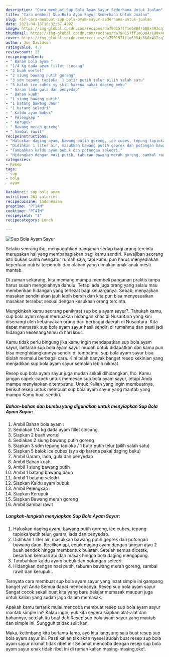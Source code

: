 ```yaml
---
description: "Cara membuat Sup Bola Ayam Sayur Sederhana Untuk Jualan"
title: "Cara membuat Sup Bola Ayam Sayur Sederhana Untuk Jualan"
slug: 457-cara-membuat-sup-bola-ayam-sayur-sederhana-untuk-jualan
date: 2021-04-13T10:32:37.499Z
image: https://img-global.cpcdn.com/recipes/da790157ff1e6904/680x482cq70/sup-bola-ayam-sayur-foto-resep-utama.jpg
thumbnail: https://img-global.cpcdn.com/recipes/da790157ff1e6904/680x482cq70/sup-bola-ayam-sayur-foto-resep-utama.jpg
cover: https://img-global.cpcdn.com/recipes/da790157ff1e6904/680x482cq70/sup-bola-ayam-sayur-foto-resep-utama.jpg
author: Joe Davidson
ratingvalue: 4.7
reviewcount: 13
recipeingredient:
- " Bahan bola ayam "
- "1/4 kg dada ayam fillet cincang"
- "2 buah wortel"
- "2 siung bawang putih goreng"
- "3 sdm tepung tapioka  1 butir putih telur pilih salah satu"
- "5 balok ice cubes sy skip karena pakai daging beku"
- " Garam lada gula dan penyedap"
- " Bahan kuah"
- "1 siung bawang putih"
- "1 batang bawang daun"
- "1 batang seledri"
- " Kaldu ayam bubuk"
- " Pelengkap "
- " Kerupuk"
- " Bawang merah goreng"
- " Sambal rawit"
recipeinstructions:
- "Haluskan daging ayam, bawang putih goreng, ice cubes, tepung tapioka/putih telur, garam, lada dan penyedap."
- "Didihkan 1 liter air, masukkan bawang putih geprek dan potongan bawang daun. Kecilkan api, cetak daging ayam dengan tangan atau 2 buah sendok hingga membentuk bulatan. Setelah semua dicetak, besarkan kembali api dan masak hingga bola daging mengapung."
- "Tambahkan kaldu ayam bubuk dan potongan seledri."
- "Hidangkan dengan nasi putih, taburan bawang merah goreng, sambal rawit dan kerupuk.."
categories:
- Resep
tags:
- sup
- bola
- ayam

katakunci: sup bola ayam 
nutrition: 261 calories
recipecuisine: Indonesian
preptime: "PT14M"
cooktime: "PT41M"
recipeyield: "1"
recipecategory: Lunch

---
```



![Sup Bola Ayam Sayur](https://img-global.cpcdn.com/recipes/da790157ff1e6904/680x482cq70/sup-bola-ayam-sayur-foto-resep-utama.jpg)

Selaku seorang ibu, menyuguhkan panganan sedap bagi orang tercinta merupakan hal yang membahagiakan bagi kamu sendiri. Kewajiban seorang istri bukan cuma mengatur rumah saja, tapi kamu pun harus menyediakan keperluan nutrisi terpenuhi dan olahan yang dimakan anak-anak mesti mantab.

Di zaman  sekarang, kita memang mampu membeli panganan praktis tanpa harus susah mengolahnya dahulu. Tetapi ada juga orang yang selalu mau memberikan hidangan yang terlezat bagi keluarganya. Sebab, menyajikan masakan sendiri akan jauh lebih bersih dan kita pun bisa menyesuaikan masakan tersebut sesuai dengan kesukaan orang tercinta. 



Mungkinkah kamu seorang penikmat sup bola ayam sayur?. Tahukah kamu, sup bola ayam sayur merupakan hidangan khas di Nusantara yang kini disenangi oleh kebanyakan orang dari berbagai daerah di Nusantara. Kita dapat memasak sup bola ayam sayur hasil sendiri di rumahmu dan pasti jadi hidangan kesenanganmu di hari libur.

Kamu tidak perlu bingung jika kamu ingin mendapatkan sup bola ayam sayur, lantaran sup bola ayam sayur mudah untuk didapatkan dan kamu pun bisa menghidangkannya sendiri di tempatmu. sup bola ayam sayur bisa diolah memalui berbagai cara. Kini telah banyak banget resep kekinian yang menjadikan sup bola ayam sayur semakin lebih nikmat.

Resep sup bola ayam sayur juga mudah sekali dihidangkan, lho. Kamu jangan capek-capek untuk memesan sup bola ayam sayur, tetapi Anda mampu menyiapkan ditempatmu. Untuk Kalian yang ingin membuatnya, berikut resep untuk membuat sup bola ayam sayur yang mantab yang mampu Kamu buat sendiri.

<!--inarticleads1-->

##### Bahan-bahan dan bumbu yang digunakan untuk menyiapkan Sup Bola Ayam Sayur:

1. Ambil  Bahan bola ayam :
1. Sediakan 1/4 kg dada ayam fillet cincang
1. Siapkan 2 buah wortel
1. Sediakan 2 siung bawang putih goreng
1. Siapkan 3 sdm tepung tapioka / 1 butir putih telur (pilih salah satu)
1. Siapkan 5 balok ice cubes (sy skip karena pakai daging beku)
1. Ambil  Garam, lada, gula dan penyedap
1. Ambil  Bahan kuah
1. Ambil 1 siung bawang putih
1. Ambil 1 batang bawang daun
1. Ambil 1 batang seledri
1. Siapkan  Kaldu ayam bubuk
1. Ambil  Pelengkap :
1. Siapkan  Kerupuk
1. Siapkan  Bawang merah goreng
1. Ambil  Sambal rawit




<!--inarticleads2-->

##### Langkah-langkah menyiapkan Sup Bola Ayam Sayur:

1. Haluskan daging ayam, bawang putih goreng, ice cubes, tepung tapioka/putih telur, garam, lada dan penyedap.
1. Didihkan 1 liter air, masukkan bawang putih geprek dan potongan bawang daun. Kecilkan api, cetak daging ayam dengan tangan atau 2 buah sendok hingga membentuk bulatan. Setelah semua dicetak, besarkan kembali api dan masak hingga bola daging mengapung.
1. Tambahkan kaldu ayam bubuk dan potongan seledri.
1. Hidangkan dengan nasi putih, taburan bawang merah goreng, sambal rawit dan kerupuk..




Ternyata cara membuat sup bola ayam sayur yang lezat simple ini gampang banget ya! Anda Semua dapat mencobanya. Resep sup bola ayam sayur Sangat cocok sekali buat kita yang baru belajar memasak maupun juga untuk kalian yang sudah jago dalam memasak.

Apakah kamu tertarik mulai mencoba membuat resep sup bola ayam sayur mantab simple ini? Kalau ingin, yuk kita segera siapkan alat-alat dan bahannya, setelah itu buat deh Resep sup bola ayam sayur yang mantab dan simple ini. Sungguh taidak sulit kan. 

Maka, ketimbang kita berlama-lama, ayo kita langsung saja buat resep sup bola ayam sayur ini. Pasti kalian tak akan nyesel sudah buat resep sup bola ayam sayur nikmat tidak ribet ini! Selamat mencoba dengan resep sup bola ayam sayur enak tidak ribet ini di rumah kalian masing-masing,oke!.

